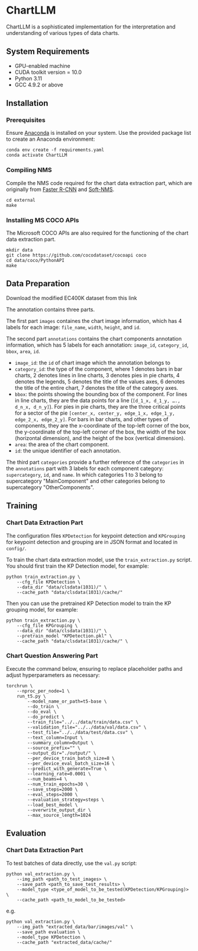 # ChartLLM

ChartLLM is a sophisticated implementation for the interpretation and understanding of various types of data charts.

## System Requirements

- GPU-enabled machine
- CUDA toolkit version = 10.0
- Python 3.11
- GCC 4.9.2 or above
  
## Installation

### Prerequisites

Ensure [Anaconda](https://anaconda.org) is installed on your system. Use the provided package list to create an Anaconda environment:

```shell
conda env create -f requirements.yaml
conda activate ChartLLM
```

### Compiling NMS

Compile the NMS code required for the chart data extraction part, which are originally from [Faster R-CNN](https://github.com/rbgirshick/py-faster-rcnn/blob/master/lib/nms/cpu_nms.pyx) and [Soft-NMS](https://github.com/bharatsingh430/soft-nms/blob/master/lib/nms/cpu_nms.pyx).

```shell
cd external
make
```

### Installing MS COCO APIs

The Microsoft COCO APIs are also required for the functioning of the chart data extraction part.

```shell
mkdir data
git clone https://github.com/cocodataset/cocoapi coco
cd data/coco/PythonAPI
make
```

## Data Preparation

Download the modified EC400K dataset from this link 

The annotation contains three parts. 

The first part `images` containes the chart image information, which has 4 labels for each image: `file_name`, `width`, `height`, and `id`. 

The second part `annotations` contains the chart components annotation information, which has 5 labels for each annotation: `image_id`, `category_id`,   `bbox`, `area`, `id`.

- `image_id`: the `id` of chart image which the annotation belongs to
- `category_id`: the type of the component, where 1 denotes bars in bar charts, 2 denotes lines in line charts, 3 denotes pies in pie charts, 4 denotes the legends, 5 denotes the title of the values axes, 6 denotes the title of the entire chart, 7 denotes the title of the category axes.
- `bbox`: the points showing the bounding box of the component. For lines in line charts, they are the data points for a line (`[d_1_x, d_1_y, …., d_n_x, d_n_y]`). For pies in pie charts, they are the three critical points for a sector of the pie `[center_x, center_y, edge_1_x, edge_1_y, edge_2_x, edge_2_y]`. For bars in bar charts, and other types of components, they are the x-coordinate of the top-left corner of the box, the y-coordinate of the top-left corner of the box, the width of the box (horizontal dimension), and the height of the box (vertical dimension).
- `area`: the area of the chart component.
- `id`: the unique identifier of each annotation.

The third part `categories` provide a further reference of the `categories` in the `annotations` part with 3 labels for each component category: `supercategory`, `id`, and `name`. In which categories 1 to 3 belong to supercategory "MainComponent" and other categories belong to supercategory "OtherComponents".

## Training 

### Chart Data Extraction Part

The configuration files `KPDetection` for keypoint detection and `KPGrouping` for keypoint detection and grouping are in JSON format and located in `config/`.

To train the chart data extraction model, use the `train_extraction.py` script. You should first train the KP Detection model, for example:

```shell
python train_extraction.py \
    --cfg_file KPDetection \
    --data_dir "data/clsdata(1031)/" \
    --cache_path "data/clsdata(1031)/cache/"
```

Then you can use the pretrained KP Detection model to train the KP grouping model, for example:

```shell
python train_extraction.py \
    --cfg_file KPGrouping \
    --data_dir "data/clsdata(1031)/" \
    --pretrain_model "KPDetection.pkl" \
    --cache_path "data/clsdata(1031)/cache/" \
```

### Chart Question Answering Part

Execute the command below, ensuring to replace placeholder paths and adjust hyperparameters as necessary:

```shell
torchrun \
    --nproc_per_node=1 \
    run_t5.py \
        --model_name_or_path=t5-base \
        --do_train \
        --do_eval \
        --do_predict \
        --train_file="../../data/train/data.csv" \
        --validation_file="../../data/val/data.csv" \
        --test_file="../../data/test/data.csv" \
        --text_column=Input \
        --summary_column=Output \
        --source_prefix="" \
        --output_dir="./output/" \
        --per_device_train_batch_size=8 \
        --per_device_eval_batch_size=16 \
        --predict_with_generate=True \
        --learning_rate=0.0001 \
        --num_beams=4 \
        --num_train_epochs=30 \
        --save_steps=2000 \
        --eval_steps=2000 \
        --evaluation_strategy=steps \
        --load_best_model \
        --overwrite_output_dir \
        --max_source_length=1024
```

## Evaluation

### Chart Data Extraction Part

To test batches of data directly, use the `val.py` script:

```shell
python val_extraction.py \
    --img_path <path_to_test_images> \
    --save_path <path_to_save_test_results> \
    --model_type <type_of_model_to_be_tested(KPDetection/KPGrouping)> \
    --cache_path <path_to_model_to_be_tested>
```

e.g.

```shell
python val_extraction.py \
    --img_path "extracted_data/bar/images/val" \
    --save_path evaluation \
    --model_type KPDetection \
    --cache_path "extracted_data/cache/"
```
